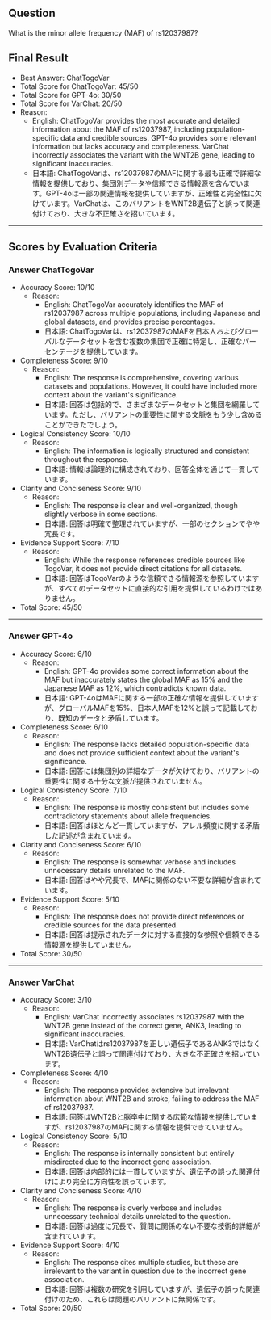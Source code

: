 ## Question

What is the minor allele frequency (MAF) of rs12037987?

## Final Result

- Best Answer: ChatTogoVar
- Total Score for ChatTogoVar: 45/50
- Total Score for GPT-4o: 30/50
- Total Score for VarChat: 20/50
- Reason:
  - English: ChatTogoVar provides the most accurate and detailed information about the MAF of rs12037987, including population-specific data and credible sources. GPT-4o provides some relevant information but lacks accuracy and completeness. VarChat incorrectly associates the variant with the WNT2B gene, leading to significant inaccuracies.
  - 日本語: ChatTogoVarは、rs12037987のMAFに関する最も正確で詳細な情報を提供しており、集団別データや信頼できる情報源を含んでいます。GPT-4oは一部の関連情報を提供していますが、正確性と完全性に欠けています。VarChatは、このバリアントをWNT2B遺伝子と誤って関連付けており、大きな不正確さを招いています。

---

## Scores by Evaluation Criteria

### Answer ChatTogoVar
- Accuracy Score: 10/10
  - Reason: 
    - English: ChatTogoVar accurately identifies the MAF of rs12037987 across multiple populations, including Japanese and global datasets, and provides precise percentages.
    - 日本語: ChatTogoVarは、rs12037987のMAFを日本人およびグローバルなデータセットを含む複数の集団で正確に特定し、正確なパーセンテージを提供しています。
- Completeness Score: 9/10
  - Reason: 
    - English: The response is comprehensive, covering various datasets and populations. However, it could have included more context about the variant's significance.
    - 日本語: 回答は包括的で、さまざまなデータセットと集団を網羅しています。ただし、バリアントの重要性に関する文脈をもう少し含めることができたでしょう。
- Logical Consistency Score: 10/10
  - Reason: 
    - English: The information is logically structured and consistent throughout the response.
    - 日本語: 情報は論理的に構成されており、回答全体を通じて一貫しています。
- Clarity and Conciseness Score: 9/10
  - Reason: 
    - English: The response is clear and well-organized, though slightly verbose in some sections.
    - 日本語: 回答は明確で整理されていますが、一部のセクションでやや冗長です。
- Evidence Support Score: 7/10
  - Reason: 
    - English: While the response references credible sources like TogoVar, it does not provide direct citations for all datasets.
    - 日本語: 回答はTogoVarのような信頼できる情報源を参照していますが、すべてのデータセットに直接的な引用を提供しているわけではありません。
- Total Score: 45/50

---

### Answer GPT-4o
- Accuracy Score: 6/10
  - Reason: 
    - English: GPT-4o provides some correct information about the MAF but inaccurately states the global MAF as 15% and the Japanese MAF as 12%, which contradicts known data.
    - 日本語: GPT-4oはMAFに関する一部の正確な情報を提供していますが、グローバルMAFを15%、日本人MAFを12%と誤って記載しており、既知のデータと矛盾しています。
- Completeness Score: 6/10
  - Reason: 
    - English: The response lacks detailed population-specific data and does not provide sufficient context about the variant's significance.
    - 日本語: 回答には集団別の詳細なデータが欠けており、バリアントの重要性に関する十分な文脈が提供されていません。
- Logical Consistency Score: 7/10
  - Reason: 
    - English: The response is mostly consistent but includes some contradictory statements about allele frequencies.
    - 日本語: 回答はほとんど一貫していますが、アレル頻度に関する矛盾した記述が含まれています。
- Clarity and Conciseness Score: 6/10
  - Reason: 
    - English: The response is somewhat verbose and includes unnecessary details unrelated to the MAF.
    - 日本語: 回答はやや冗長で、MAFに関係のない不要な詳細が含まれています。
- Evidence Support Score: 5/10
  - Reason: 
    - English: The response does not provide direct references or credible sources for the data presented.
    - 日本語: 回答は提示されたデータに対する直接的な参照や信頼できる情報源を提供していません。
- Total Score: 30/50

---

### Answer VarChat
- Accuracy Score: 3/10
  - Reason: 
    - English: VarChat incorrectly associates rs12037987 with the WNT2B gene instead of the correct gene, ANK3, leading to significant inaccuracies.
    - 日本語: VarChatはrs12037987を正しい遺伝子であるANK3ではなくWNT2B遺伝子と誤って関連付けており、大きな不正確さを招いています。
- Completeness Score: 4/10
  - Reason: 
    - English: The response provides extensive but irrelevant information about WNT2B and stroke, failing to address the MAF of rs12037987.
    - 日本語: 回答はWNT2Bと脳卒中に関する広範な情報を提供していますが、rs12037987のMAFに関する情報を提供できていません。
- Logical Consistency Score: 5/10
  - Reason: 
    - English: The response is internally consistent but entirely misdirected due to the incorrect gene association.
    - 日本語: 回答は内部的には一貫していますが、遺伝子の誤った関連付けにより完全に方向性を誤っています。
- Clarity and Conciseness Score: 4/10
  - Reason: 
    - English: The response is overly verbose and includes unnecessary technical details unrelated to the question.
    - 日本語: 回答は過度に冗長で、質問に関係のない不要な技術的詳細が含まれています。
- Evidence Support Score: 4/10
  - Reason: 
    - English: The response cites multiple studies, but these are irrelevant to the variant in question due to the incorrect gene association.
    - 日本語: 回答は複数の研究を引用していますが、遺伝子の誤った関連付けのため、これらは問題のバリアントに無関係です。
- Total Score: 20/50